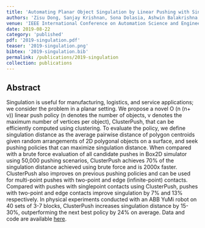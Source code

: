 ```yaml
---
title: 'Automating Planar Object Singulation by Linear Pushing with Single-point and Multi-point Contacts'
authors: 'Zisu Dong, Sanjay Krishnan, Sona Dolasia, Ashwin Balakrishna, Michael Danielczuk, Ken Goldberg'
venue: 'IEEE International Conference on Automation Science and Engineering (CASE)'
date: 2019-08-22
category: 'published'
pdf: '2019-singulation.pdf'
teaser: '2019-singulation.png'
bibtex: '2019-singulation.bib'
permalink: /publications/2019-singulation
collection: publications
---
```


Abstract
-------
Singulation is useful for manufacturing, logistics, and service applications; we consider the problem in a planar setting. We propose a novel O (n (n+ v)) linear push policy (n denotes the number of objects, v denotes the maximum number of vertices per object), ClusterPush, that can be efficiently computed using clustering. To evaluate the policy, we define singulation distance as the average pairwise distance of polygon centroids given random arrangements of 2D polygonal objects on a surface, and seek pushing policies that can maximize singulation distance. When compared with a brute force evaluation of all candidate pushes in Box2D simulator using 50,000 pushing scenarios, ClusterPush achieves 70% of the singulation distance achieved using brute force and is 2000x faster. ClusterPush also improves on previous pushing policies and can be used for multi-point pushes with two-point and edge (infinite-point) contacts. Compared with pushes with singlepoint contacts using ClusterPush, pushes with two-point and edge contacts improve singulation by 7% and 13% respectively. In physical experiments conducted with an ABB YuMi robot on 40 sets of 3-7 blocks, ClusterPush increases singulation distance by 15-30%, outperforming the next best policy by 24% on average. Data and code are available [here](https://github.com/Jekyll1021/MultiPointPushing).
